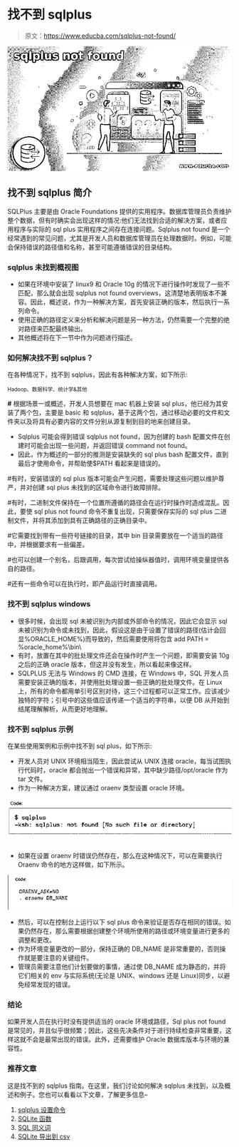 # 找不到 sqlplus

> 原文：<https://www.educba.com/sqlplus-not-found/>

![sqlplus not found](img/f51657199778869d35f188120d36ebe7.png)



## 找不到 sqlplus 简介

SQLPlus 主要是由 Oracle Foundations 提供的实用程序。数据库管理员负责维护整个数据，但有时确实会出现这样的情况:他们无法找到合适的解决方案，或者应用程序与实际的 sql plus 实用程序之间存在连接问题。Sqlplus not found 是一个经常遇到的常见问题，尤其是开发人员和数据库管理员在处理数据时。例如，可能会保持错误的路径值和名称，甚至可能遵循错误的目录结构。

### sqlplus 未找到概视图

*   如果在环境中安装了 linux9 和 Oracle 10g 的情况下进行操作时发现了一些不匹配，那么就会出现 sqlplus not found overviews，这清楚地表明版本不兼容。因此，概述说，作为一种解决方案，首先安装正确的版本，然后执行一系列命令。
*   使用正确的路径定义来分析和解决问题是另一种方法，仍然需要一个完整的绝对路径来匹配最终输出。
*   其他概述将在下一节中作为问题进行描述。

### 如何解决找不到 sqlplus？

在各种情况下，找不到 sqlplus，因此有各种解决方案，如下所示:

<small>Hadoop、数据科学、统计学&其他</small>

**#** 根据场景一或概述，开发人员想要在 mac 机器上安装 sql plus，他已经为其安装了两个包，主要是 basic 和 sqlplus，基于这两个包，通过移动必要的文件和文件夹以及将具有必要内容的文件分别从源复制到目的地来创建目录。

*   Sqlplus 可能会得到错误 sqlplus not found，因为创建的 bash 配置文件在创建时可能会出现一些问题，并返回错误 command not found。
*   因此，作为概述的一部分的推测是安装缺失的 sql plus bash 配置文件，直到最后才使用命令，并帮助使$PATH 看起来是错误的。

#有时，安装错误的 sql plus 版本可能会产生问题，需要处理这些问题以维护尊严，并对创建 sql plus 未找到的区域命令进行故障排除。

#有时，二进制文件保持在一个位置所遵循的路径会在运行时操作时造成混乱。因此，要使 sql plus not found 命令不重复出现，只需要保存实际的 sql plus 二进制文件，并将其添加到具有正确路径的正确目录中。

#它需要找到带有一些符号链接的目录，其中 bin 目录需要放在一个适当的路径中，并根据要求有一些偏差。

#也可以创建一个别名，后跟调用，每次尝试给操纵器值时，调用环境变量提供各自的路径。

#还有一些命令可以在执行时，即产品运行时直接调用。

### 找不到 sqlplus windows

*   很多时候，会出现 sql 未被识别为内部或外部命令的情况，因此它会显示 sql 未被识别为命令或未找到，因此，假设这是由于设置了错误的路径(估计会回显%ORACLE_HOME%)而导致的，然后需要使用将包含 add PATH = %oracle_home%\bin\
*   有时，放置在其中的批处理文件还会在操作时产生一个问题，即需要安装 10g 之后的正确 oracle 版本，但这并没有发生，所以看起来像这样。
*   SQLPLUS 无法与 Windows 的 CMD 连接，在 Windows 中，SQL 开发人员需要安装正确的版本，并使用批处理设置一些正确的批处理文件。在 Linux 上，所有的命令都用单引号区别对待，这三个过程都可以正常工作。应该减少独特的字符；引号中的这些值应该传递一个适当的字符串，以便 DB 从开始到结尾理解解析，从而更好地理解。

### 找不到 sqlplus 示例

在某些使用案例和示例中找不到 sql plus，如下所示:

*   开发人员对 UNIX 环境相当陌生，因此尝试从 UNIX 连接 oracle，每当试图执行代码时，oracle 都会抛出一个错误和异常，其中缺少路径/opt/oracle 作为 tar 文件。
*   作为一种解决方案，建议通过 oraenv 类型设置 oracle 环境。

![sqlplus not found output 1](img/6ffe3965d6a03dc0f1c3f4e65d2492c3.png)



*   如果在设置 oraenv 时错误仍然存在，那么在这种情况下，可以在需要执行 Oraenv 命令的地方这样做，如下所示。

![sqlplus not found output 2](img/5211531c7b3c8d76d5c50504abfe5956.png)



*   然后，可以在控制台上运行以下 sql plus 命令来验证是否存在相同的错误。如果仍然存在，那么需要根据创建整个环境所使用的路径或环境变量进行更多的调整和更改。
*   作为环境变量更改的一部分，保持正确的 DB_NAME 是非常重要的，否则操作就是要注意的关键组件。
*   管理员需要注意他们计划要做的事情，通过使 DB_NAME 成为静态的，并将它们相关的 env 与实际系统(无论是 UNIX、windows 还是 Linux)同步，以避免经常发现的错误。

### 结论

如果开发人员在执行时没有提供适当的 oracle 环境或路径，Sql plus not found 是常见的，并且似乎很频繁；因此，这些先决条件对于进行持续检查非常重要，这样这就不会是最常出现的错误。此外，还需要维护 Oracle 数据库版本与环境的兼容性。

### 推荐文章

这是找不到的 sqlplus 指南。在这里，我们讨论如何解决 sqlplus 未找到，以及概述和例子。您也可以看看以下文章，了解更多信息–

1.  [sqlplus 设置命令](https://www.educba.com/sqlplus-set-commands/)
2.  [SQLite 函数](https://www.educba.com/sqlite-functions/)
3.  [SQL 同义词](https://www.educba.com/sql-synonyms/)
4.  [SQLite 导出到 csv](https://www.educba.com/sqlite-export-to-csv/)





